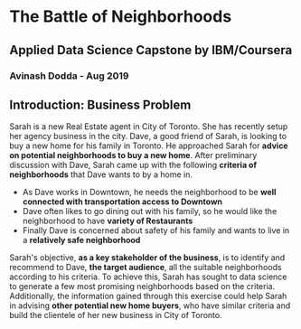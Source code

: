 # The Battle of Neighborhoods
## Applied Data Science Capstone by IBM/Coursera
### Avinash Dodda - Aug 2019

## Introduction: Business Problem

Sarah is a new Real Estate agent in City of Toronto. She has recently setup her agency business in the city. Dave, a good friend of Sarah, is looking to buy a new home for his family in Toronto. He approached Sarah for **advice on potential neighborhoods to buy a new home**. After preliminary discussion with Dave, Sarah came up with the following **criteria of neighborhoods** that Dave wants to by a home in.

- As Dave works in Downtown, he needs the neighborhood to be **well connected with transportation access to Downtown**
- Dave often likes to go dining out with his family, so he would like the neighborhood to have **variety of Restaurants**
- Finally Dave is concerned about safety of his family and wants to live in a **relatively safe neighborhood**

Sarah's objective, **as a key stakeholder of the business**, is to identify and recommend to Dave, **the target audience**, all the suitable neighborhoods according to his criteria. To achieve this, Sarah has sought to data science to generate a few most promising neighborhoods based on the criteria. Additionally, the information gained through this exercise could help Sarah in advising **other potential new home buyers**, who have similar criteria and build the clientele of her new business in City of Toronto.
